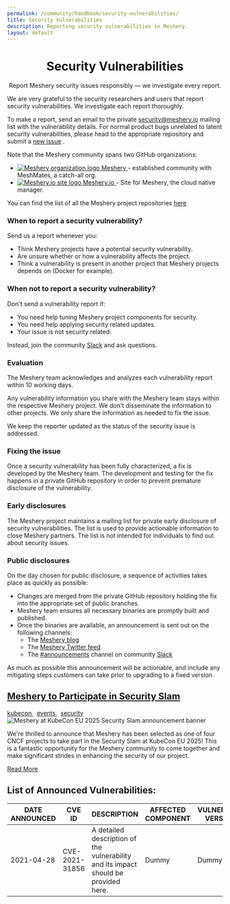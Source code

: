 ```yaml
---
permalink: /community/handbook/security-vulnerabilities/
title: Security Vulnerabilities
description: Reporting security vulnerabilities in Meshery.
layout: default
---
```


<div class="page-header-section">
    <h1 style="text-align: center;">Security Vulnerabilities</h1>
    <p style="text-align: center;" >Report Meshery security issues responsibly — we investigate every report.</p>
</div>

<div class="page-section">
    <div class="container">
        <div class="content">
            <p>We are very grateful to the security researchers and users that report security vulnerabilities. We investigate each report thoroughly.</p>
            <p>To make a report, send an email to the private <a href="mailto: security@meshery.io">security@meshery.io</a>  mailing list with the vulnerability details. For normal product bugs unrelated to latent security vulnerabilities, please head to the appropriate repository and submit a <a href="https://github.com/meshery/meshery.io/issues/new/choose">new issue</a> .</p>
            <p>Note that the Meshery community spans two GitHub organizations:</p>
            <ul class="project-org-list">
                <li>
                    <a href="https://github.com/meshery">
                        <img
                            src="/apple-touch-icon-precomposed.png"
                            alt="Meshery organization logo"/>
                        Meshery
                    </a>
                        - established community with MeshMates, a catch-all org.
                </li>
                <li>
                    <a href="https://github.com/meshery/meshery.io">
                        <img
                            src="/apple-touch-icon-precomposed.png"
                            alt="Meshery.io site logo"
                        />
                        Meshery.io
                    </a>
                        - Site for Meshery, the cloud native manager.
                </li>
            </ul>
            <p>You can find the list of all the Meshery project repositories <a href="https://github.com/meshery">here</a></p>
            <h3>When to report a security vulnerability?</h3>
            <p>Send us a report whenever you:</p>
            <ul>
                <li>Think Meshery projects have a potential security vulnerability.</li>
                <li>Are unsure whether or how a vulnerability affects the project.</li>
                <li>Think a vulnerability is present in another project that Meshery projects depends on (Docker for example).</li>
            </ul>
            <h3>When not to report a security vulnerability?</h3>
            <p>Don't send a vulnerability report if:</p>
            <ul>
                <li>You need help tuning Meshery project components for security.</li>
                <li>You need help applying security related updates.</li>
                <li>Your issue is not security related.</li>
            </ul>
            <p>Instead, join the community <a href="https://slack.meshery.io/">Slack</a>  and ask questions.</p>
            <h3>Evaluation</h3>
            <p>The Meshery team acknowledges and analyzes each vulnerability report within 10 working days.</p>
            <p>Any vulnerability information you share with the Meshery team stays within the respective Meshery project. We don't disseminate the information to other projects. We only share the information as needed to fix the issue.</p>
            <p>We keep the reporter updated as the status of the security issue is addressed.</p>
            <h3>Fixing the issue</h3>
            <p>Once a security vulnerability has been fully characterized, a fix is developed by the Meshery team. The development and testing for the fix happens in a private GitHub repository in order to prevent premature disclosure of the vulnerability.</p>
            <h3>Early disclosures</h3>
            <p>The Meshery project maintains a mailing list for private early disclosure of security vulnerabilities. The list is used to provide actionable information to close Meshery partners. The list is not intended for individuals to find out about security issues.</p>
            <h3>Public disclosures</h3>
            <p>On the day chosen for public disclosure, a sequence of activities takes place as quickly as possible:</p>
            <ul>
                <li>Changes are merged from the private GitHub repository holding the fix into the appropriate set of public branches.
                </li>
                <li>Meshery team ensures all necessary binaries are promptly built and published.</li>
                <li>Once the binaries are available, an announcement is sent out on the following channels:
                    <ul>
                        <li>The <a href="https://meshery.io/blog/">Meshery blog</a></li>
                        <li>The <a href="https://x.com/mesheryio">Meshery Twitter feed</a></li>
                        <li>The <a href="https://mesheryio.slack.com/archives/CSF3PSZT9">#announcements</a> channel on community <a href="https://slack.meshery.io/">Slack</a></li>
                    </ul>
                </li>
            </ul>
            <p>As much as possible this announcement will be actionable, and include any mitigating steps customers can take prior to upgrading to a fixed version.</p>
            <!--Security Slam-->
            <div class="blog-post-section">
                <div class="blog-post-header">
                    <h2><a href="/blog/2025/03/2025-03-27-meshery-at-kubecon-eu-2025-security-slam/"> Meshery to Participate in Security Slam</a></h2>
                </div>
                    <a href="/blog/category/kubecon/" class="btn" > kubecon </a>
                    &nbsp; <a href="/blog/category/events/" class="btn" > events </a>
                    &nbsp; <a href="/blog/category/security/" class="btn" > security </a>
                <img class="featured-image" src="/assets/images/posts/2025-03-27-meshery-at-kubecon-eu-2025/kubecon-eu-2025.png" alt="Meshery at KubeCon EU 2025 Security Slam announcement banner">
                <div class="blog-post-excerpt">
                    <p>We're thrilled to announce that Meshery has been selected as one of four CNCF projects to take part in the Security Slam at KubeCon EU 2025! This is a fantastic opportunity for the Meshery community to come together and make significant strides in enhancing the security of our project.</p>
                </div>
                <a href="/blog/2025/03/2025-03-27-meshery-at-kubecon-eu-2025-security-slam/" class="btn" > Read More </a>
            </div>
            <h2>List of Announced Vulnerabilities:</h2>
            <div class="table-container">
                <table>
                    <thead>
                        <tr>
                            <th>DATE ANNOUNCED</th>
                            <th>CVE ID</th>
                            <th>DESCRIPTION</th>
                            <th>AFFECTED COMPONENT</th>
                            <th>VULNERABLE VERSION</th>
                            <th>PATCHED VERSION</th>
                            <th>FIX DETAILS</th>
                            <th>LINKS</th>
                        </tr>
                    </thead>
                    <tbody>
                        <tr>
                            <td>2021-04-28</td>
                            <td>CVE-2021-31856</td>
                            <td><!-- TODO: Add actual description for CVE-2021-31856 -->A detailed description of the vulnerability and its impact should be provided here.</td>
                            <td>Dummy</td>
                            <td>Dummy</td>
                            <td>Dummy</td>
                            <td><a href="#link-to-fix-pull-request">fix pull</a></td> <!-- TODO: Update with actual link -->
                            <td><a href="#link-to-mitre">mitre</a>, <a href="#link-to-details">details</a></td> <!-- TODO: Update with actual links -->
                        </tr>
                    </tbody>
                </table>
            </div>
        </div>
    </div>
</div>

<script>
    if (window.matchMedia && window.matchMedia('(prefers-color-scheme: dark)').matches) {
      document.body.classList.add('dark-mode');
    }
</script>